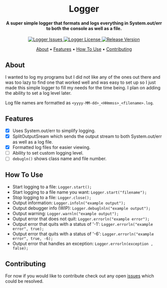 <!-- HEADER -->
<h1 align="center">
<!--
  <br>
    <a href=""><img src="src/main/resources/logger/logger-icon.png" alt="Logisim Icon"></a>
-->  
  <br>
    Logger
  <br>
</h1>

<h4 align="center">A super simple logger that formats and logs everything in System.out/err to both the console as well as a 
file.</h4>


<!-- SHIELDS -->
<p align="center">
    <!-- Issues -->    
    <a href="https://img.shields.io/github/issues/dadler64/Logger">
        <img src="https://img.shields.io/github/issues/dadler64/Logger.svg"
            alt="Logger Issues">
    </a>
    <!-- License -->
    <a href="https://img.shields.io/github/license/dadler64/Logger">
        <img src="https://img.shields.io/github/license/dadler64/Logger.svg"
            alt="Logger License">
    </a>
    <!-- Release Version -->
      <a href="https://img.shields.io/github/release/dadler64/Logger">
        <img src="https://img.shields.io/github/release/dadler64/Logger.svg"
              alt="Release Version">
      </a>
</p>

<!-- LINKS -->
<p align="center">
  <a href="#about">About</a> •
  <a href="#features">Features</a> •
  <a href="#how-to-use">How To Use</a> •
  <a href="#contributing">Contributing</a>
</p>

## About
I wanted to log my programs but I did not like any of the ones out there and was too lazy to find one that worked well and was 
easy to set up so I just made this simple logger to fill my needs for the time being. I plan on adding the ability to set a log 
level later.

Log file names are formatted as `<yyyy-MM-dd>_<HHmmss>_<filename>.log`.

## Features
  - [x] Uses System.out/err to simplify logging.
  - [x] SplitOutputSream which sends the output stream to both System.out/err as well as a log file.
  - [x] Formatted log files for easier viewing.
  - [ ] Ability to set custom logging level.
  - [ ] `debugln()` shows class name and file number.

## How To Use
  * Start logging to a file: `Logger.start();`
  * Start logging to a file name you want: `Logger.start("filename");`
  * Stop logging to a file: `Logger.close();` 
  * Output information: `Logger.infoln("example output");` 
  * Output debugger info (WIP): `Logger.debuglnln("example output");` 
  * Output warning: `Logger.warnln("example output");` 
  * Output error that does not quit: `Logger.errorln("example error");` 
  * Output error that quits with a status of '-1': `Logger.errorln("example error", true);` 
  * Output error that quits with a status of '-6': `Logger.errorln("example error", true, -6);` 
  * Output error that handles an exception: `Logger.errorln(exception , false);` 

## Contributing
  For now if you would like to contribute check out any open [issues](https://github.com/dadler64/Logger/issues) which could be resolved.
